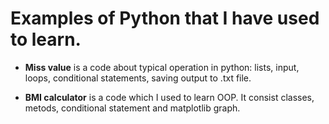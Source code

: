 # Examples of Python that I have used to learn.
- <b>Miss value</b> is a code about typical operation in python: lists, input, loops, conditional statements, saving output to .txt file.

- <b>BMI calculator</b> is a code which I used to learn OOP. It consist classes, metods, conditional statement and matplotlib graph.
